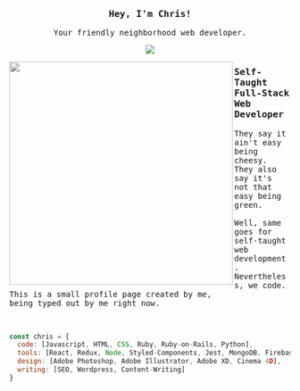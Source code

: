<div align="center">
  <h3><samp>Hey, I'm Chris!</samp></h3>
  <p><samp>Your friendly neighborhood web developer.</samp></p>
<img src="https://i.giphy.com/media/WR0QnqocVaLXuA3Rnr/giphy.webp">
</div>


<p align="center">
<p>
  <img width="400" align='left' src="https://data.whicdn.com/images/290733198/original.gif" style="filter:grayscale(100%);">
</p>
 
### <samp>Self-Taught Full-Stack Web Developer</samp>
<p height="50"><samp>They say it ain't easy being cheesy.  <br/>They also say it's not that easy being green. <br/> <br/>Well, same goes for self-taught web development. <br/>Nevertheless, we code. <br/>This is a small profile page created by me, <br/>being typed out by me right now.</samp></p>
</div>
<br/>


```javascript
const chris = {
  code: [Javascript, HTML, CSS, Ruby, Ruby-on-Rails, Python],
  tools: [React, Redux, Node, Styled-Components, Jest, MongoDB, Firebase],
  design: [Adobe Photoshop, Adobe Illustrator, Adobe XD, Cinema 4D],
  writing: [SEO, Wordpress, Content-Writing]
}
```
